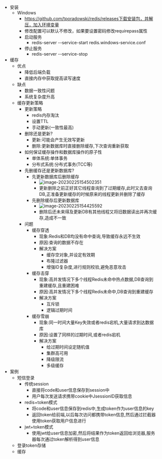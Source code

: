 - 安装
  - Windows
    - https://github.com/tporadowski/redis/releases下载安装包，并解压，加入环境变量
    - 修改配置可以默认不修改，如果要设置密码修改requirepass属性
    - 启动服务
      - redis-server --service-start redis.windows-service.conf
    - 停止服务
      - redis-server --service-stop
- 缓存
  - 优点
    - 降低后端负载
    - 直接内存中获取提高读写速度
  - 缺点
    - 数据一致性问题
    - 系统复杂度升高
  - 缓存更新策略
    - 更新策略
      - redis内存淘汰
      - 设置TTL
      - 手动更新(一致性最高)
    - 删除还是更新?
      - 更新:可能会产生无效写更新
      - 删除:更新数据库时直接删除缓存,下次查询重新获取
    - 如何保证缓存操作和数据库操作的原子性
      - 单体系统:单体事务
      - 分布式系统:分布式事务(TCC等)
    - 先删缓存还是更新数据库?
      - 先更新数据库后删除缓存
        - ![image-20230225154502351](C:\Users\77023\Desktop\MD笔记\MD\Notes\Java\images\image-20230225154502351.png)
        - 更新删除之前正好其它线程查询到了过期缓存,此时又去查询DB,正准备更新缓存的时候原来的线程更新并删除了缓存
      - 先删除缓存后更新数据库
        - ![image-20230225154425592](C:\Users\77023\Desktop\MD笔记\MD\Notes\Java\images\image-20230225154425592.png)
        - 删除后还未来得及更新DB有其他线程又将旧数据读出并再次缓存,造成不一致
    - 问题
      - 缓存穿透
        - 现象:Redis和DB均没有命中查询,导致缓存永远不生效
        - 原因:查询的数据不存在
        - 解决方案
          - 缓存空对象,并设定有效期
          - 布隆过滤器
          - 增强ID复杂度,进行规则校验,避免恶意攻击
      - 缓存击穿
        - 现象:高并发情况下多个线程Redis未命中热点数据,DB查询到重建缓存,且重建困难
        - 原因:高并发情况下多个线程Redis未命中,DB查询到重建缓存
        - 解决方案
          - 互斥锁
          - 逻辑过期时间
      - 缓存雪崩
        - 现象:同一时间大量Key失效或者redis宕机,大量请求到达数据库
        - 原因:设置了同样的过期时间,或者redis宕机
        - 解决方案
          - 给过期时间设定随机值
          - 集群高可用
          - 降级限流
          - 多级缓存
- 案例
  - 短信登录
    - 传统session
      - 直接将code和user信息保存到session中
      - 用户每次发送请求携带cookie中JsessionID获取信息
    - redis+token模式
      - 将code和user信息保存到redis中,生成token作为user信息的key
      - 返回token给前端,以后每次访问都携带token信息,然后通过拦截器使用token获取用户信息进行
    - jwt+token模式
      - 使用jwt给user信息加密,然后将结果作为token返回给浏览器,服务器每次通过token解析得到user信息
  - 登录token存储
  - 缓存